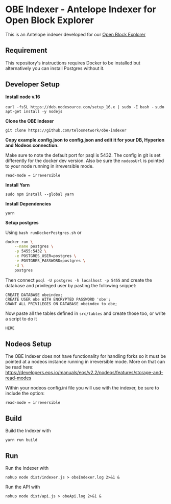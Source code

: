 # OBE Indexer - Antelope Indexer for Open Block Explorer

This is an Antelope indexer developed for our [Open Block Explorer](https://github.com/telosnetwork/open-block-explorer)

## Requirement

This repository's instructions requires Docker to be installed but alternatively you can install Postgres without it.

## Developer Setup

**Install node v.16**

```curl -fsSL https://deb.nodesource.com/setup_16.x | sudo -E bash -```
```sudo apt-get install -y nodejs```

**Clone the OBE Indexer**

```git clone https://github.com/telosnetwork/obe-indexer```

**Copy example.config.json to config.json and edit it for your DB, Hyperion and Nodeos connection.**

Make sure to note the default port for psql is 5432. The config in git is set differently for the docker dev version. Also be sure the `nodeosUrl` is pointed to your node running in irreversible mode.

```read-mode = irreversible```

**Install Yarn** 

```sudo npm install --global yarn```

**Install Dependencies** 

```yarn ```

**Setup postgres** 

Using `bash runDockerPostgres.sh` or

```bash
docker run \
    --name postgres \
    -p 5455:5432 \
    -e POSTGRES_USER=postgres \
    -e POSTGRES_PASSWORD=postgres \
    -d \
    postgres
```

Then connect `psql -U postgres -h localhost -p 5455` and create the database and privileged user by pasting the following snippet:

```postgresql
CREATE DATABASE obeindex;
CREATE USER obe WITH ENCRYPTED PASSWORD 'obe';
GRANT ALL PRIVILEGES ON DATABASE obeindex to obe;
```

Now paste all the tables defined in `src/tables` and create those too, or write a script to do it

```bash
HERE
```

## Nodeos Setup

The OBE Indexer does not have functionality for handling forks so it must be pointed at a nodeos instance running in irreversible mode. More on that can be read here: https://developers.eos.io/manuals/eos/v2.2/nodeos/features/storage-and-read-modes

Within your nodeos config.ini file you will use with the indexer, be sure to include the option:  

```read-mode = irreversible```

## Build
Build the Indexer with

```yarn run build```

## Run
Run the Indexer with 

```nohup node dist/indexer.js > obeIndexer.log 2>&1 &```

Run the API with

```nohup node dist/api.js > obeApi.log 2>&1 &```



